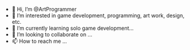 - 👋 Hi, I’m @ArtProgrammer
- 👀 I’m interested in game development, programming, art work, design, etc.
- 🌱 I’m currently learning solo game development...
- 💞️ I’m looking to collaborate on ...
- 📫 How to reach me ...

<!---
ArtProgrammer/ArtProgrammer is a ✨ special ✨ repository because its `README.md` (this file) appears on your GitHub profile.
You can click the Preview link to take a look at your changes.
--->
